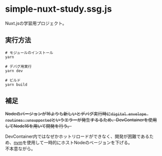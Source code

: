 # simple-nuxt-study.ssg.js

Nuxt.jsの学習用プロジェクト。  

## 実行方法

```shell
# モジュールのインストール
yarn

# デバグ用実行
yarn dev

# ビルド
yarn build
```

## 補足

~~Nodeのバージョンが16よりも新しいとデバグ実行時に`digital envelope routines::unsupported`というエラーが発生するるため、DevContainerを使用してNode16を用いて開発を行う。~~  

DevContainer内ではなぜかホットリロードができなく、開発が困難であるため、[nvm](https://github.com/coreybutler/nvm-windows/releases)を使用して一時的にホストNodeのベージョンを下げる。  
不本意ながら。  

